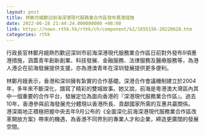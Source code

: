 ```yaml
---
layout: post
title: 林鄭月娥歡迎前海深港現代服務業合作區發布惠港措施
date: 2022-06-28 21:44:24.000000000 +08:00
link: https://news.rthk.hk/rthk/ch/component/k2/1655156-20220628.htm
categories: rthk
---
```


行政長官林鄭月娥熱烈歡迎深圳市前海深港現代服務業合作區日前對外發布9項惠港措施，涵蓋青年創新創業、科技發展、金融服務、法律服務及醫療服務等，為港人港企在前海發展提供支援，亦為港澳青年在深圳發展提供更多便利。

林鄭月娥表示，香港和深圳擁有紮實的合作基礎。深港合作會議機制建立於2004年，多年來不斷深化，譜寫了精彩的雙城故事。她又說，前海是粵港澳大灣區內其中一個重要的合作平台，發展定位為面向香港的『深港現代服務業合作區』。過去10年，香港參與前海發展充分體現以香港所長、貢獻國家所需的互惠共贏關係。港深兩地正積極把握中央去年9月公布的《全面深化前海深港現代服務業合作區改革開放方案》帶來的機遇，為香港不同界別的專業人才和企業，締造更廣闊的發展空間。
